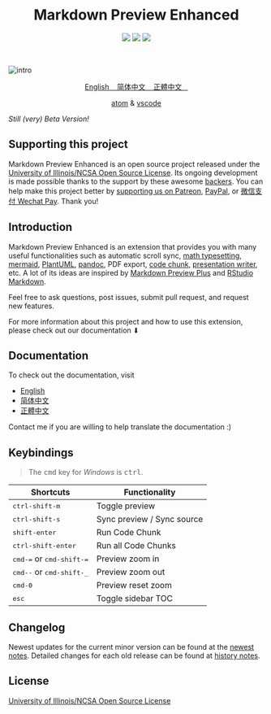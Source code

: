 <h1 align="center"> Markdown Preview Enhanced </h1>
<p align="center">
<a href="https://github.com/shd101wyy/markdown-preview-enhanced/releases"><img src="https://img.shields.io/github/tag/shd101wyy/markdown-preview-enhanced.svg"></a>
<a href="https://github.com/shd101wyy/markdown-preview-enhanced"><img src="https://img.shields.io/apm/dm/markdown-preview-enhanced.svg"></a>
<a href="https://github.com/shd101wyy/markdown-preview-enhanced"><img src="https://img.shields.io/github/stars/shd101wyy/markdown-preview-enhanced.svg?style=social&label=Star"></a>
</p>
<br>

![intro](https://user-images.githubusercontent.com/1908863/28227953-eb6eefa4-68a1-11e7-8769-96ea83facf3b.png)

<p align="center">
<a href="https://shd101wyy.github.io/markdown-preview-enhanced/#/"> English &nbsp;&nbsp; </a>
<a href="https://shd101wyy.github.io/markdown-preview-enhanced/#/zh-cn/"> 简体中文 &nbsp;&nbsp; </a>
<a href="https://shd101wyy.github.io/markdown-preview-enhanced/#/zh-tw/"> 正體中文 &nbsp;&nbsp; </a> <br>
</p>

<p align="center">
<a href="https://atom.io/packages/markdown-preview-enhanced">atom</a>
&
<a href="https://marketplace.visualstudio.com/items?itemName=shd101wyy.markdown-preview-enhanced">vscode</a>
</p>

*Still (very) Beta Version!*

## Supporting this project
Markdown Preview Enhanced is an open source project released under the [University of Illinois/NCSA Open Source License](LICENSE.md). Its ongoing development is made possible thanks to the support by these awesome [backers](https://shd101wyy.github.io/markdown-preview-enhanced/#/backers). You can help make this project better by [supporting us on Patreon](https://www.patreon.com/shd101wyy), [PayPal](https://shd101wyy.github.io/markdown-preview-enhanced/#/paypal), or [微信支付 Wechat Pay](https://shd101wyy.github.io/markdown-preview-enhanced/#/wechat). Thank you!

## Introduction
Markdown Preview Enhanced is an extension that provides you with many useful functionalities such as automatic scroll sync, [math typesetting](https://shd101wyy.github.io/markdown-preview-enhanced/#/math), [mermaid](https://shd101wyy.github.io/markdown-preview-enhanced/#/diagrams?id=mermaid), [PlantUML](https://shd101wyy.github.io/markdown-preview-enhanced/#/diagrams?id=plantuml), [pandoc](https://shd101wyy.github.io/markdown-preview-enhanced/#/pandoc), PDF export, [code chunk](https://shd101wyy.github.io/markdown-preview-enhanced/#/code-chunk), [presentation writer](https://rawgit.com/shd101wyy/markdown-preview-enhanced/master/docs/presentation-intro.html), etc. A lot of its ideas are inspired by [Markdown Preview Plus](https://github.com/atom-community/markdown-preview-plus) and [RStudio Markdown](http://rmarkdown.rstudio.com/).

Feel free to ask questions, post issues, submit pull request, and request new features.

For more information about this project and how to use this extension, please check out our documentation ⬇︎

## Documentation
To check out the documentation, visit
* [English](https://shd101wyy.github.io/markdown-preview-enhanced/#/)
* [简体中文](https://shd101wyy.github.io/markdown-preview-enhanced/#/zh-cn/)
* [正體中文](https://shd101wyy.github.io/markdown-preview-enhanced/#/zh-tw/)

Contact me if you are willing to help translate the documentation :)

## Keybindings
> The <kbd>cmd</kbd> key for *Windows* is <kbd>ctrl</kbd>.

| Shortcuts  | Functionality  |
|---|---|
| <kbd>ctrl-shift-m</kbd> | Toggle preview  |
| <kbd>ctrl-shift-s</kbd>  | Sync preview / Sync source  |
| <kbd>shift-enter</kbd> | Run Code Chunk |
| <kbd>ctrl-shift-enter</kbd> | Run all Code Chunks |
| <kbd>cmd-=</kbd> or <kbd>cmd-shift-=</kbd> | Preview zoom in |
| <kbd>cmd--</kbd> or <kbd>cmd-shift-\_</kbd> | Preview zoom out |
| <kbd>cmd-0</kbd> | Preview reset zoom |
| <kbd>esc</kbd>  | Toggle sidebar TOC |

## Changelog
Newest updates for the current minor version can be found at the  [newest notes](https://shd101wyy.github.io/markdown-preview-enhanced/#/newest).
Detailed changes for each old release can be found at [history notes](https://shd101wyy.github.io/markdown-preview-enhanced/#/history).

## License
[University of Illinois/NCSA Open Source License](LICENSE.md)
